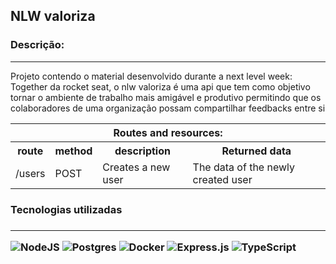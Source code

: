 <h2> NLW valoriza </h2>

<h3> Descrição: </h3>
<hr/>
<p> Projeto contendo o material desenvolvido durante a next level week: Together da rocket seat, o nlw valoriza é uma api que tem como objetivo tornar o ambiente de trabalho mais amigável e produtivo permitindo que os colaboradores de uma organização possam compartilhar feedbacks entre si </p>
<!-- TODO: MELHORAR A DESCRIÇÃO DO PROJETO -->
<table style="margin-right: auto; margin-left: auto">
    <tr> <th colspan="4"> Routes and resources: </th> </tr>
    <tr>
        <th> route </th>
        <th> method </th>
        <th> description </th>
        <th> Returned data </th>
    </tr>
    <!-- TODO: Add rotas, metodos http e descrição das operações da api -->
    <tr>
        <td> /users</td>
        <td> POST </td>
        <td> Creates a new user </td>
        <td> The data of the newly created user  </td>
    </tr>
</table>
</div>

<div class="used-technologies"> 
    <h3> Tecnologias utilizadas<h3>
    <hr/>
    <img alt="NodeJS" src="https://img.shields.io/badge/node.js-%2343853D.svg?style=for-the-badge&logo=node-dot-js&logoColor=white"/>
    <img alt="Postgres" src ="https://img.shields.io/badge/postgres-%23316192.svg?style=for-the-badge&logo=postgresql&logoColor=white"/>
    <img alt="Docker" src="https://img.shields.io/badge/docker-%230db7ed.svg?style=for-the-badge&logo=docker&logoColor=white"/>
    <img alt="Express.js" src="https://img.shields.io/badge/express.js-%23404d59.svg?style=for-the-badge&logo=express&logoColor=%2361DAFB"/>
    <img alt="TypeScript" src="https://img.shields.io/badge/typescript-%23007ACC.svg?style=for-the-badge&logo=typescript&logoColor=white"/>
</div>

<div>
